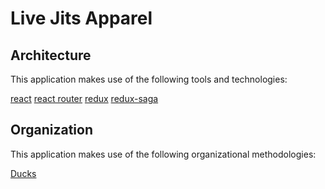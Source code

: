 # Live Jits Apparel

## Architecture

This application makes use of the following tools and technologies:

[react]('https://reactjs.org/')
[react router]('https://github.com/ReactTraining/react-router')
[redux]('https://redux.js.org/')
[redux-saga]('https://redux-saga.js.org/')

## Organization

This application makes use of the following organizational methodologies:

[Ducks]('https://www.freecodecamp.org/news/scaling-your-redux-app-with-ducks-6115955638be/')
